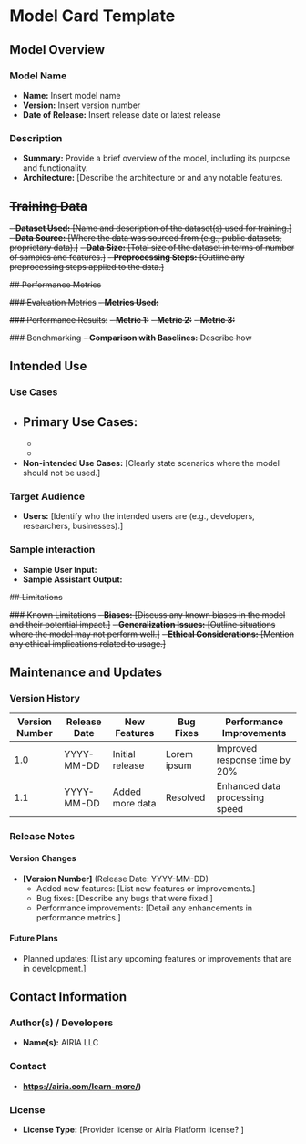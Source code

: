 # Model Card Template

## Model Overview

### Model Name
- **Name:** Insert model name
- **Version:** Insert version number
- **Date of Release:** Insert release date or latest release

### Description
- **Summary:** Provide a brief overview of the model, including its purpose and functionality.
- **Architecture:** [Describe the architecture or and any notable features.

## ~~Training Data~~

~~- **Dataset Used:** [Name and description of the dataset(s) used for training.]~~
~~- **Data Source:** [Where the data was sourced from (e.g., public datasets, proprietary data).]~~
~~- **Data Size:** [Total size of the dataset in terms of number of samples and features.]~~
~~- **Preprocessing Steps:** [Outline any preprocessing steps applied to the data.]~~

~~## Performance Metrics~~

~~### Evaluation Metrics~~
~~- **Metrics Used:**~~
  
~~### Performance Results:~~
~~- **Metric 1:**~~
~~- **Metric 2:**~~ 
~~- **Metric 3:**~~ 

~~### Benchmarking~~
~~- **Comparison with Baselines:** Describe how~~

## Intended Use

### Use Cases
- **Primary Use Cases:**
  -
  -
  -
- **Non-intended Use Cases:** [Clearly state scenarios where the model should not be used.]

### Target Audience
- **Users:** [Identify who the intended users are (e.g., developers, researchers, businesses).]

### Sample interaction
- **Sample User Input:**
- **Sample Assistant Output:**


~~## Limitations~~

~~### Known Limitations~~
~~- **Biases:** [Discuss any known biases in the model and their potential impact.]~~
~~- **Generalization Issues:** [Outline situations where the model may not perform well.]~~
~~- **Ethical Considerations:** [Mention any ethical implications related to usage.]~~





## Maintenance and Updates

### Version History
| Version Number | Release Date | New Features                  | Bug Fixes                   | Performance Improvements     |
|----------------|--------------|-------------------------------|-----------------------------|------------------------------|
| 1.0            | YYYY-MM-DD   | Initial release               | Lorem ipsum   | Improved response time by 20% |
| 1.1            | YYYY-MM-DD   | Added more data     | Resolved        | Enhanced data processing speed |


### Release Notes
#### Version Changes
- **[Version Number]** (Release Date: YYYY-MM-DD)
  - Added new features: [List new features or improvements.]
  - Bug fixes: [Describe any bugs that were fixed.]
  - Performance improvements: [Detail any enhancements in performance metrics.]

#### Future Plans
- Planned updates: [List any upcoming features or improvements that are in development.]

## Contact Information

### Author(s) / Developers
- **Name(s):** AIRIA LLC

### Contact
- **https://airia.com/learn-more/)** 

### License
- **License Type:** [Provider license or Airia Platform license? ]
